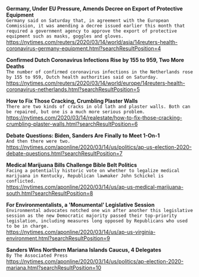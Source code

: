 **Germany, Under EU Pressure, Amends Decree on Export of Protective Equipment**\
`Germany said on Saturday that, in agreement with the European Commission, it was amending a decree issued earlier this month that required a government agency to approve the export of protective equipment such as masks, goggles and gloves.`\
https://nytimes.com/reuters/2020/03/14/world/asia/14reuters-health-coronavirus-germany-equipment.html?searchResultPosition=4

**Confirmed Dutch Coronavirus Infections Rise by 155 to 959, Two More Deaths**\
`The number of confirmed coronavirus infections in the Netherlands rose by 155 to 959, Dutch health authorities said on Saturday.`\
https://nytimes.com/reuters/2020/03/14/world/europe/14reuters-health-coronavirus-netherlands.html?searchResultPosition=5

**How to Fix Those Cracking, Crumbling Plaster Walls**\
`There are two kinds of cracks in old lath and plaster walls. Both can be repaired, but one is a much more serious problem.`\
https://nytimes.com/2020/03/14/realestate/how-to-fix-those-cracking-crumbling-plaster-walls.html?searchResultPosition=6

**Debate Questions: Biden, Sanders Are Finally to Meet 1-On-1**\
`And then there were two. `\
https://nytimes.com/aponline/2020/03/14/us/politics/ap-us-election-2020-debate-questions.html?searchResultPosition=7

**Medical Marijuana Bills Challenge Bible Belt Politics**\
`Facing a potentially historic vote on whether to legalize medical marijuana in Kentucky, Republican lawmaker John Schickel is conflicted.`\
https://nytimes.com/aponline/2020/03/14/us/ap-us-medical-marijuana-south.html?searchResultPosition=8

**For Environmentalists, a 'Monumental' Legislative Session**\
`Environmental advocates notched one win after another this legislative session as the new Democratic majority passed their top-priority legislation, including measures long opposed by Republicans who used to be in charge. `\
https://nytimes.com/aponline/2020/03/14/us/ap-us-virginia-environment.html?searchResultPosition=9

**Sanders Wins Northern Mariana Islands Caucus, 4 Delegates**\
`By The Associated Press`\
https://nytimes.com/aponline/2020/03/14/us/politics/ap-election-2020-mariana.html?searchResultPosition=10

